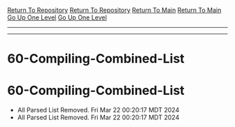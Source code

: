 [Return To Repository](https://github.com/DigitalWarrior/piholeparser/)
[Return To Repository](https://github.com/DigitalWarrior/piholeparser/)
[Return To Main](https://github.com/DigitalWarrior/piholeparser/blob/master/RecentRunLogs/Mainlog.md)
[Return To Main](https://github.com/DigitalWarrior/piholeparser/blob/master/RecentRunLogs/Mainlog.md)
[Go Up One Level](https://github.com/DigitalWarrior/piholeparser/blob/master/RecentRunLogs/TopLevelScripts/.md)
[Go Up One Level](https://github.com/DigitalWarrior/piholeparser/blob/master/RecentRunLogs/TopLevelScripts/.md)
____________________________________
____________________________________
# 60-Compiling-Combined-List
# 60-Compiling-Combined-List
* All Parsed List Removed. Fri Mar 22 00:20:17 MDT 2024
* All Parsed List Removed. Fri Mar 22 00:20:17 MDT 2024
